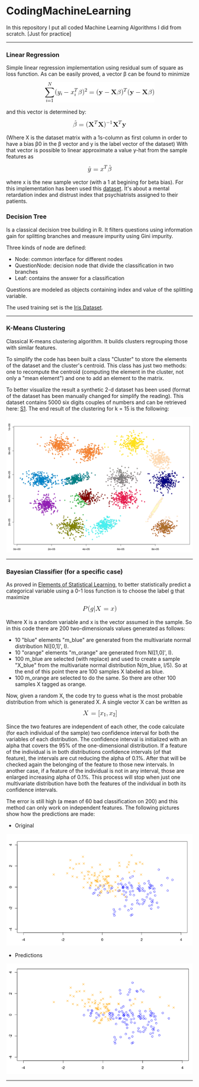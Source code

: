 # CodingMachineLearning
In this repository I put all coded Machine Learning Algorithms I did from scratch. [Just for practice]
____________________
### Linear Regression

Simple linear regression implementation using residual sum of square as loss function. As can be easily proved, a vector β can be found to minimize

<div style="text-align:center"><img src="./readme_pic/rss.gif"/></div>

and this vector is determined by:

<div style="text-align:center"><img src="./readme_pic/beta.gif"/></div>

(Where X is the dataset matrix with a 1s-column as first column in order to have a bias β0 in the β vector and y is the label vector of the dataset)
With that vector is possible to linear approximate a value y-hat from the sample features as

<div style="text-align:center"><img src="./readme_pic/yhat.gif"/></div>

where x is the new sample vector (with a 1 at begining for beta bias).
For this implementation has been used this [dataset](http://people.sc.fsu.edu/~jburkardt/datasets/regression/x07.txt). It's about a mental retardation index and distrust index that psychiatrists assigned to their patients.




### Decision Tree
Is a classical decision tree building in R. It filters questions using information gain for splitting branches and measure  impurity using Gini impurity.

Three kinds of node are defined:
* Node: common interface for different nodes
* QuestionNode: decision node that divide the classification in two branches
* Leaf: contains the answer for a classification

Questions are modeled as objects containing index and value of the splitting variable. 

The used training set is the [Iris Dataset](https://archive.ics.uci.edu/ml/datasets/iris).
&nbsp;
_________________________

### K-Means Clustering
Classical K-means clustering algorithm. It builds clusters regrouping those with similar features. 

To simplify the code has been built a class "Cluster" to store the elements of the dataset and the cluster's centroid. This class has just two methods: one to recompute the centroid (computing the element in the cluster, not only a "mean element") and one to add an element to the matrix.

To better visualize the result a synthetic 2-d dataset has been used (format of the dataset has been manually changed for simplify the reading). This dataset contains 5000 six digits couples of numbers and can be retrieved here: [S1](https://cs.joensuu.fi/sipu/datasets/).
The end result of the clustering for k = 15 is the following:

<div style="text-align:center"><img src="./readme_pic/clustering.png"/></div>

___________________________

### Bayesian Classifier (for a specific case)
As proved in [Elements of Statistical Learning](https://www.amazon.com/Elements-Statistical-Learning-Prediction-Statistics/dp/0387848576/ref=pd_lpo_sbs_14_img_0?_encoding=UTF8&psc=1&refRID=DAQ91A4V0TX92WAGKW1Y), to better statistically predict a categorical variable using a 0-1 loss function is to choose the label g that maximize 

<div style="text-align:center"><img src="./readme_pic/pgx.gif"/></div>

Where X is a random variable and x is the vector assumed in the sample.
So in this code there are 200 two-dimensionals values generated as follows:
* 10 "blue" elements "m_blue" are generated from the multivariate normal distribution N([0,1]', I).
* 10 "orange" elements "m_orange" are generated from N([1,0]', I).
* 100 m_blue are selected (with replace) and used to create a sample "X_blue" from the multivariate normal distribution N(m_blue, I/5). So at the end of this point there are 100 samples X labeled as blue.
* 100 m_orange are selected to do the same. So there are other 100 samples X tagged as orange.

Now, given a random X, the code try to guess what is the most probable distribution from which is generated X.
A single vector X can be written as 

<div style="text-align:center"><img src="./readme_pic/x.gif"/></div>

Since the two features are independent of each other, the code calculate (for each individual of the sample) two confidence interval for both the variables of each distribution. The confidence interval is initialized with an alpha that covers the 95% of the one-dimensional distribution. If a feature of the individual is in both distributions confidence intervals (of that feature), the intervals are cut reducing the alpha of 0.1%. After that will be checked again the belonging of the feature to those new intervals. In another case, if a feature of the individual is not in any interval, those are enlarged increasing alpha of 0.1%. This process will stop when just one multivariate distribution have both the features of the individual in both its confidence intervals. 

The error is still high (a mean of 60 bad classification on 200) and this method can only work on independent features.
The following pictures show how the predictions are made:

* Original

<div style="text-align:center"><img src="./readme_pic/original_bayes.png"/></div>

* Predictions
<div style="text-align:center"><img src="./readme_pic/forecast_bayes.png"/></div>

_______________________________________

















